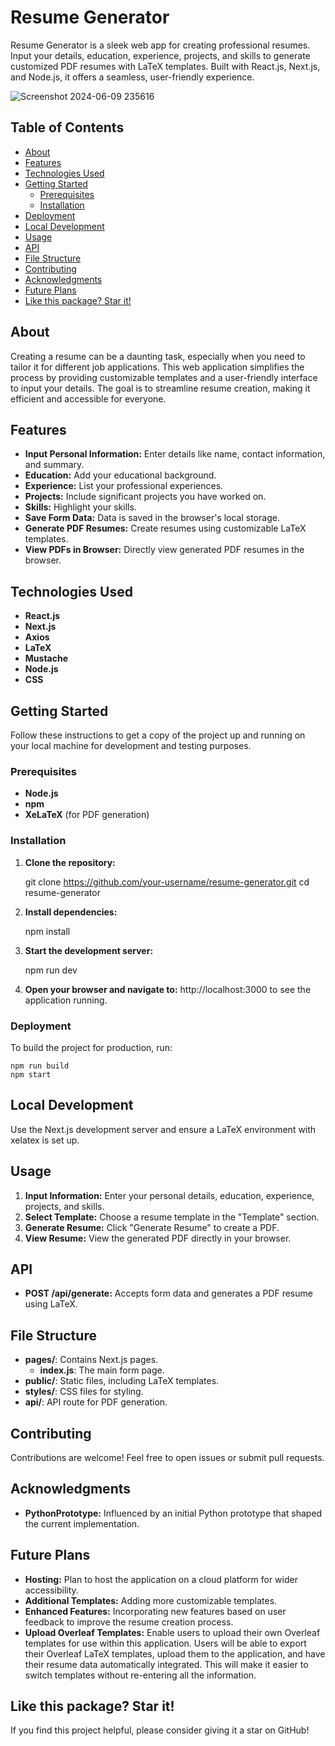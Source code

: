 # Resume Generator

Resume Generator is a sleek web app for creating professional resumes. Input your details, education, experience, projects, and skills to generate customized PDF resumes with LaTeX templates. Built with React.js, Next.js, and Node.js, it offers a seamless, user-friendly experience.

![Screenshot 2024-06-09 235616](https://github.com/Ori2846/ResumeGenerator/assets/74078771/f6acf40b-03aa-4135-9d11-317ede74097f)

## Table of Contents

+ [About](#about)
+ [Features](#features)
+ [Technologies Used](#technologies-used)
+ [Getting Started](#getting-started)
    + [Prerequisites](#prerequisites)
    + [Installation](#installation)
+ [Deployment](#deployment)
+ [Local Development](#local-development)
+ [Usage](#usage)
+ [API](#api)
+ [File Structure](#file-structure)
+ [Contributing](#contributing)
+ [Acknowledgments](#acknowledgments)
+ [Future Plans](#future-plans)
+ [Like this package? Star it!](#like-this-package-star-it)

## About

Creating a resume can be a daunting task, especially when you need to tailor it for different job applications. This web application simplifies the process by providing customizable templates and a user-friendly interface to input your details. The goal is to streamline resume creation, making it efficient and accessible for everyone.

## Features

- **Input Personal Information:** Enter details like name, contact information, and summary.
- **Education:** Add your educational background.
- **Experience:** List your professional experiences.
- **Projects:** Include significant projects you have worked on.
- **Skills:** Highlight your skills.
- **Save Form Data:** Data is saved in the browser's local storage.
- **Generate PDF Resumes:** Create resumes using customizable LaTeX templates.
- **View PDFs in Browser:** Directly view generated PDF resumes in the browser.

## Technologies Used

- **React.js**
- **Next.js**
- **Axios**
- **LaTeX**
- **Mustache**
- **Node.js**
- **CSS**

## Getting Started

Follow these instructions to get a copy of the project up and running on your local machine for development and testing purposes.

### Prerequisites

- **Node.js**
- **npm**
- **XeLaTeX** (for PDF generation)

### Installation

1. **Clone the repository:**

    git clone https://github.com/your-username/resume-generator.git
    cd resume-generator

2. **Install dependencies:**

    npm install

3. **Start the development server:**

    npm run dev

4. **Open your browser and navigate to:** http://localhost:3000 to see the application running.

### Deployment

To build the project for production, run:

    npm run build
    npm start

## Local Development

Use the Next.js development server and ensure a LaTeX environment with xelatex is set up.

## Usage

1. **Input Information:** Enter your personal details, education, experience, projects, and skills.
2. **Select Template:** Choose a resume template in the "Template" section.
3. **Generate Resume:** Click "Generate Resume" to create a PDF.
4. **View Resume:** View the generated PDF directly in your browser.

## API

- **POST /api/generate:** Accepts form data and generates a PDF resume using LaTeX.

## File Structure

- **pages/**: Contains Next.js pages.
  - **index.js**: The main form page.
- **public/**: Static files, including LaTeX templates.
- **styles/**: CSS files for styling.
- **api/**: API route for PDF generation.

## Contributing

Contributions are welcome! Feel free to open issues or submit pull requests.

## Acknowledgments

- **PythonPrototype:** Influenced by an initial Python prototype that shaped the current implementation.

## Future Plans

- **Hosting:** Plan to host the application on a cloud platform for wider accessibility.
- **Additional Templates:** Adding more customizable templates.
- **Enhanced Features:** Incorporating new features based on user feedback to improve the resume creation process.
- **Upload Overleaf Templates:** Enable users to upload their own Overleaf templates for use within this application. Users will be able to export their Overleaf LaTeX templates, upload them to the application, and have their resume data automatically integrated. This will make it easier to switch templates without re-entering all the information.

## Like this package? Star it!

If you find this project helpful, please consider giving it a star on GitHub!
